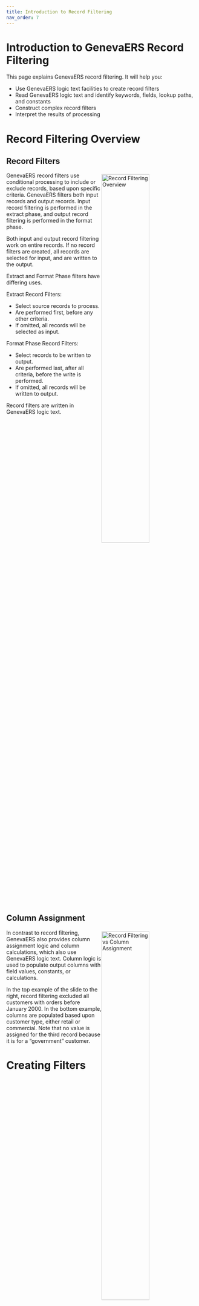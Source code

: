 ```yaml
---
title: Introduction to Record Filtering
nav_order: 7
---
```


# Introduction to GenevaERS Record Filtering

This page explains GenevaERS record filtering.  It will help you:
- Use GenevaERS logic text facilities to create record filters
- Read GenevaERS logic text and identify keywords, fields, lookup paths, and constants
- Construct complex record filters
- Interpret the results of processing

# Record Filtering Overview
## Record Filters
<div style="clear: right" > <img style="float: right;" width="50%" vspace="5" alt="Record Filtering Overview" src=images/Module6-Record_Filtering/Module6_Slide3.jpeg title="Record Filtering Overview"/>

GenevaERS record filters use conditional processing to include or exclude records, based upon specific criteria. GenevaERS filters both input records and output records. Input record filtering is performed in the extract phase, and output record filtering is performed in the format phase. 

Both input and output record filtering work on entire records. If no record filters are created, all records are selected for input, and are written to the output.

Extract and Format Phase filters have differing uses. 

Extract Record Filters: 
- Select source records to process.
- Are performed first, before any other criteria.
- If omitted, all records will be selected as input.

Format Phase Record Filters: 
- Select records to be written to output.
- Are performed last, after all criteria, before the write is performed.
- If omitted, all records will be written to output.

Record filters are written in GenevaERS logic text.

<div style="clear: right" > 

## Column Assignment

<img style="float: right;" width="50%" vspace="5" alt="Record Filtering vs Column Assignment" src=images/Module6-Record_Filtering/Module6_Slide4.jpeg title="Record Filtering vs Column Assignment"/>

In contrast to record filtering, GenevaERS also provides column assignment logic and column calculations, which also use GenevaERS logic text. Column logic is used to populate output columns with field values, constants, or calculations. 

In the top example of the slide to the right, record filtering excluded all customers with orders before January 2000. In the bottom example, columns are populated based upon customer type, either retail or commercial. Note that no value is assigned for the third record because it is for a “government” customer.



# Creating Filters

<div style="clear: right" >

## Extract Filters

 <img style="float: right;" width="50%" vspace="5" alt="Creating Extract Filters" src=images/Module6-Record_Filtering/Module6_Slide5.jpeg title="Creating Extract Filters"/>


The extract record filter is opened on the View Source Properties tab. 

First, open the View Source Properties tab with a single left-click in the blue cell. Open the Extract Record Filter tab by double-clicking anywhere in the record filter cell to display the icon, and then click the icon.

<div style="clear: right" >

## Format Filters

 <img style="float: right;" width="50%" vspace="5" alt="Creating Format Filters" src=images/Module6-Record_Filtering/Module6_Slide6.jpeg title="Creating Fomrat Filters"/>

The Format phase record filter is opened on the Format Phase tab on the View Properties screen. Simply click the Edit button to work with output record filters.

<div style="clear: right" >

## Logic Text

<img style="float: right;" width="50%" vspace="5" alt="Logic Text" src=images/Module6-Record_Filtering/Module6_Slide7.jpeg title="Logic Text"/>

GenevaERS logic text is constructed in the Logic Text Editor. The left panel displays the logic, and the right panel displays the Logic Text Helper, which displays key-words and values that can be used in logic text. 

Within logic text, comments are preceded by an apostrophe, and are shown in green. Keywords are shown in blue. Field names are shown in black, and alphanumeric constants are shown in pink, enclosed in pink double quotes.

<div style="clear: right" >


<img style="float: right;" width="50%" vspace="5" alt="Fields versus Column Numbers" src=images/Module6-Record_Filtering/Module6_Slide8.jpeg title="Fields versus Column Numbers"/>

Because the Extract process has access to the original input record, extract record filters use field names and LR names. In GenevaERS meta-data, for example, field names are enclosed in brackets. 

Format phase logic text filters refer only to column numbers, not to field names.

<div style="clear: right" >


<img style="float: right;" width="50%" vspace="5" alt="Logic Text Helper" src=images/Module6-Record_Filtering/Module6_Slide9.jpeg title="Logic Text Helper"/>

The logic text helper enables you to build logic text by selecting the text to include in the filter. Double-clicking any listed keyword or field places that value in the logic text. 

Constants, such as the pink zeros shown here, are the only portion of the logic text that requires manual entry.

<div style="clear: right" >


<img style="float: right;" width="50%" vspace="5" alt="Logic Text Helper- Operators" src=images/Module6-Record_Filtering/Module6_Slide10.jpeg title="Logic Text Helper - Operators"/>

The Logic Text Helper includes operators, such as these: 
- Logical operators (AND, OR, NOT)
- Arithmetic operators
- Comparisons such as GREATER THAN or LESS THAN, and 
- Keywords, such as LIKE and CONTAINS.

<div style="clear: right" >


<img style="float: right;" width="50%" vspace="5" alt="Logic Text Helper- Language Constructs" src=images/Module6-Record_Filtering/Module6_Slide11.jpeg title="Logic Text Helper - Language Constructs"/>

The SELECT and SKIP key words tell the Performance Engine which record to select or skip. The logic shown in this example selects all records with an order date greater than January 1, 2000. All other records will be skipped.

<div style="clear: right" >


<img style="float: right;" width="50%" vspace="5" alt="Logic Text Helper- IF Language Constructs" src=images/Module6-Record_Filtering/Module6_Slide12.jpeg title="Logic Text Helper - IF Language Constructs"/>

The SELECTIF and SKIPIF statements provide a shorthand way of specifying the same condition. Note that the greater-than sign has been switched to a less-than-or-equal-to sign, so that both statements will select the same records.

<div style="clear: right" >

## Extract Filter Fields and Paths

<img style="float: right;" width="50%" vspace="5" alt="Logic Text Helper- Fields" src=images/Module6-Record_Filtering/Module6_Slide13.jpeg title="Logic Text Helper - Fields"/>
 
The Logic Test Helper includes a listing of all fields from the input logical record. To avoid syntax errors, place the cursor at the correct location in the GenevaERS keyword, and double-click to insert the selected field name.

<div style="clear: right" >

<img style="float: right;" width="50%" vspace="5" alt="Logic Text Helper- Paths" src=images/Module6-Record_Filtering/Module6_Slide14.jpeg title="Logic Text Helper - Paths"/>

The Logic Text Helper also shows all lookup paths and fields on LRs available through joins. When used in logic text, these field names are preceded by the lookup path name.

In this example, the logic tests the customer date-of-birth field, looking for records with specific dates to include or exclude.

<div style="clear: right" >

## Format Phase Columns

<img style="float: right;" width="50%" vspace="5" alt="Logic Text Helper- Columns" src=images/Module6-Record_Filtering/Module6_Slide15.jpeg title="Logic Text Helper - Columns"/>

Format filtering can be performed only on records that have made it through record selection, in the Extract phase. Format phase output record filtering refers to columns rather than field numbers. The only columns available for output filtering are columns that are numeric, perform aggregation, or are the results of calculations. Format filtering is applied after aggregation is performed.

In this example, only records where column 6 is greater than 0 are written to the final output file. The accumulated order count in column 6 for Johnson is 0, so this record is not written to the output file, but the Philips record, with a total of 3, is.

<div style="clear: right" >

## Format Phase Functions

<img style="float: right;" width="50%" vspace="5" alt="Logic Text Helper- Functions" src=images/Module6-Record_Filtering/Module6_Slide16.jpeg title="Logic Text Helper - Functions"/>


Logic text functions test numerous conditions, including various date conditions, nulls, numeric values, and found and not-found conditions on joins. In this example, all records with spaces in the ORDER DATE field will be skipped. 

<div style="clear: right" >

<img style="float: right;" width="50%" vspace="5" alt="Logic Text Helper- If Statements" src=images/Module6-Record_Filtering/Module6_Slide17.jpeg title="Logic Text Helper - If Statements"/>

Logic text supports nested IF statements. GenevaERS logic text follows the typical order of operations and logic constructs of other programming languages.

In this example, all order records for customer 0 at stores 1 and 2 are selected. In addition, all orders for customer 2 at any store, with an amount less than or equal to 0, are selected for processing.

<div style="clear: right" >

<img style="float: right;" width="50%" vspace="5" alt="Logic Text Helper- IfFound Statements" src=images/Module6-Record_Filtering/Module6_Slide18.jpeg title="Logic Text Helper - IfFound Statements"/>

The ISFOUND (is found) and ISNOTFOUND (is not found) functions test the results of joins. If a corresponding join record is found, the ISFOUND condition tests true. The parameter for these functions is simply the lookup path to be tested for a valid join.

In this example, order records are selected if a customer record is found using the order-to-customer lookup path.

<div style="clear: right" >

## Help and Syntax Checker

<img style="float: right;" width="50%" vspace="5" alt="Logic Text Helper- Help" src=images/Module6-Record_Filtering/Module6_Slide19.jpeg title="Logic Text Helper - Help"/>

To view a quick syntax snapshot, hover over the Logic Text Helper keywords. GenevaERS online help provides full syntax help for all keywords. To access help, open the Help menu and, select Logic Text.

<div style="clear: right" >


<img style="float: right;" width="50%" vspace="5" alt="Logic Text Helper- Syntax Checker" src=images/Module6-Record_Filtering/Module6_Slide20.jpeg title="Logic Text Helper - Syntax Checker"/>

Logic text syntax checking tests logic text for errors, such as mistyped keywords or invalid field names. Error messages are displayed at the bottom of the screen. Views cannot be activated until all errors are cleared.

<div style="clear: right" >


<img style="float: right;" width="50%" vspace="5" alt="Logic Text Helper- Syntax Errors" src=images/Module6-Record_Filtering/Module6_Slide21.jpeg title="Logic Text Helper - Syntax Errors"/>

Logic text syntax checking displays errors when syntax is not correct. The error message displays the line followed by the character number where the error was detected. 

In this example, the syntax is missing a second right parenthesis after the constant “2.” 



<div style="clear: right" > 
